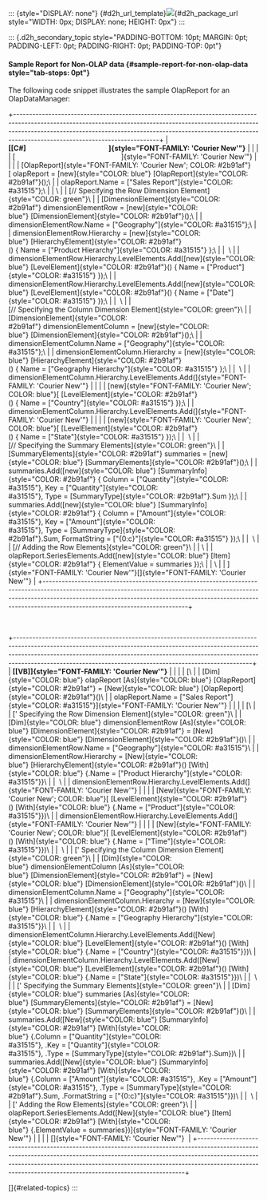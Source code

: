 ::: {style="DISPLAY: none"}
[](ms-xhelp:///?Id=d2h_url_template){#d2h_url_template}![](!package_url!){#d2h_package_url style="WIDTH: 0px; DISPLAY: none; HEIGHT: 0px"}
:::

::: {.d2h_secondary_topic style="PADDING-BOTTOM: 10pt; MARGIN: 0pt; PADDING-LEFT: 0pt; PADDING-RIGHT: 0pt; PADDING-TOP: 0pt"}
#### Sample Report for Non-OLAP data {#sample-report-for-non-olap-data style="tab-stops: 0pt"}

The following code snippet illustrates the sample OlapReport for an OlapDataManager:

+---------------------------------------------------------------------------------------------------------------------------------------------------------------------------------------------------------------------------------------------------------------------------------------+
| **[\[C#\]                                                  ]{style="FONT-FAMILY: 'Courier New'"}**                                                                                                                                                                                    |
|                                                                                                                                                                                                                                                                                       |
| [                                                      ]{style="FONT-FAMILY: 'Courier New'"}                                                                                                                                                                                          |
|                                                                                                                                                                                                                                                                                       |
| [OlapReport]{style="FONT-FAMILY: 'Courier New'; COLOR: #2b91af"}[ olapReport = [new]{style="COLOR: blue"} [OlapReport]{style="COLOR: #2b91af"}();\                                                                                                                                    |
| olapReport.Name = [\"Sales Report\"]{style="COLOR: #a31515"};\                                                                                                                                                                                                                        |
| \                                                                                                                                                                                                                                                                                     |
| [// Specifying the Row Dimension Element]{style="COLOR: green"}\                                                                                                                                                                                                                      |
| [DimensionElement]{style="COLOR: #2b91af"} dimensionElementRow = [new]{style="COLOR: blue"} [DimensionElement]{style="COLOR: #2b91af"}();\                                                                                                                                            |
| dimensionElementRow.Name = [\"Geography\"]{style="COLOR: #a31515"};\                                                                                                                                                                                                                  |
| dimensionElementRow.Hierarchy = [new]{style="COLOR: blue"} [HierarchyElement]{style="COLOR: #2b91af"}() { Name = [\"Product Hierarchy\"]{style="COLOR: #a31515"} };\                                                                                                                  |
|  \                                                                                                                                                                                                                                                                                    |
| dimensionElementRow.Hierarchy.LevelElements.Add([new]{style="COLOR: blue"} [LevelElement]{style="COLOR: #2b91af"}() { Name = [\"Product\"]{style="COLOR: #a31515"} });\                                                                                                               |
| dimensionElementRow.Hierarchy.LevelElements.Add([new]{style="COLOR: blue"} [LevelElement]{style="COLOR: #2b91af"}() { Name = [\"Date\"]{style="COLOR: #a31515"} });\                                                                                                                  |
|  \                                                                                                                                                                                                                                                                                    |
| [// Specifying the Column Dimension Element]{style="COLOR: green"}\                                                                                                                                                                                                                   |
| [DimensionElement]{style="COLOR: #2b91af"} dimensionElementColumn = [new]{style="COLOR: blue"} [DimensionElement]{style="COLOR: #2b91af"}();\                                                                                                                                         |
| dimensionElementColumn.Name = [\"Geography\"]{style="COLOR: #a31515"};\                                                                                                                                                                                                               |
| dimensionElementColumn.Hierarchy = [new]{style="COLOR: blue"} [HierarchyElement]{style="COLOR: #2b91af"}() { Name = [\"Geography Hierarchy\"]{style="COLOR: #a31515"} };\                                                                                                             |
|  \                                                                                                                                                                                                                                                                                    |
| dimensionElementColumn.Hierarchy.LevelElements.Add(]{style="FONT-FAMILY: 'Courier New'"}                                                                                                                                                                                              |
|                                                                                                                                                                                                                                                                                       |
| [new]{style="FONT-FAMILY: 'Courier New'; COLOR: blue"}[ [LevelElement]{style="COLOR: #2b91af"}() { Name = [\"Country\"]{style="COLOR: #a31515"} });\                                                                                                                                  |
| dimensionElementColumn.Hierarchy.LevelElements.Add(]{style="FONT-FAMILY: 'Courier New'"}                                                                                                                                                                                              |
|                                                                                                                                                                                                                                                                                       |
| [new]{style="FONT-FAMILY: 'Courier New'; COLOR: blue"}[ [LevelElement]{style="COLOR: #2b91af"}() { Name = [\"State\"]{style="COLOR: #a31515"} });\                                                                                                                                    |
|  \                                                                                                                                                                                                                                                                                    |
| [// Specifying the Summary Elements]{style="COLOR: green"}\                                                                                                                                                                                                                           |
| [SummaryElements]{style="COLOR: #2b91af"} summaries = [new]{style="COLOR: blue"} [SummaryElements]{style="COLOR: #2b91af"}();\                                                                                                                                                        |
| summaries.Add([new]{style="COLOR: blue"} [SummaryInfo]{style="COLOR: #2b91af"} { Column = [\"Quantity\"]{style="COLOR: #a31515"}, Key = [\"Quantity\"]{style="COLOR: #a31515"}, Type = [SummaryType]{style="COLOR: #2b91af"}.Sum });\                                                 |
| summaries.Add([new]{style="COLOR: blue"} [SummaryInfo]{style="COLOR: #2b91af"} { Column = [\"Amount\"]{style="COLOR: #a31515"}, Key = [\"Amount\"]{style="COLOR: #a31515"}, Type = [SummaryType]{style="COLOR: #2b91af"}.Sum, FormatString = [\"{0:c}\"]{style="COLOR: #a31515"} });\ |
|  \                                                                                                                                                                                                                                                                                    |
| [// Adding the Row Elements]{style="COLOR: green"}\                                                                                                                                                                                                                                   |
| \                                                                                                                                                                                                                                                                                     |
| olapReport.SeriesElements.Add([new]{style="COLOR: blue"} [Item]{style="COLOR: #2b91af"} { ElementValue = summaries });\                                                                                                                                                               |
| \                                                                                                                                                                                                                                                                                     |
| ]{style="FONT-FAMILY: 'Courier New'"}[]{style="FONT-FAMILY: 'Courier New'"}                                                                                                                                                                                                           |
+---------------------------------------------------------------------------------------------------------------------------------------------------------------------------------------------------------------------------------------------------------------------------------------+

 

+--------------------------------------------------------------------------------------------------------------------------------------------------------------------------------------------------------------------------------------------------------------------------------------------------------------------+
| **[\[VB\]]{style="FONT-FAMILY: 'Courier New'"}**                                                                                                                                                                                                                                                                   |
|                                                                                                                                                                                                                                                                                                                    |
| [\                                                                                                                                                                                                                                                                                                                 |
| [Dim]{style="COLOR: blue"} olapReport [As]{style="COLOR: blue"} [OlapReport]{style="COLOR: #2b91af"} = [New]{style="COLOR: blue"} [OlapReport]{style="COLOR: #2b91af"}()\                                                                                                                                          |
| olapReport.Name = [\"Sales Report\"]{style="COLOR: #a31515"}]{style="FONT-FAMILY: 'Courier New'"}                                                                                                                                                                                                                  |
|                                                                                                                                                                                                                                                                                                                    |
| [\                                                                                                                                                                                                                                                                                                                 |
| [\' Specifying the Row Dimension Element]{style="COLOR: green"}\                                                                                                                                                                                                                                                   |
| [Dim]{style="COLOR: blue"} dimensionElementRow [As]{style="COLOR: blue"} [DimensionElement]{style="COLOR: #2b91af"} = [New]{style="COLOR: blue"} [DimensionElement]{style="COLOR: #2b91af"}()\                                                                                                                     |
| dimensionElementRow.Name = [\"Geography\"]{style="COLOR: #a31515"}\                                                                                                                                                                                                                                                |
| dimensionElementRow.Hierarchy = [New]{style="COLOR: blue"} [HierarchyElement]{style="COLOR: #2b91af"}() [With]{style="COLOR: blue"} {.Name = [\"Product Hierarchy\"]{style="COLOR: #a31515"}}\                                                                                                                     |
|  \                                                                                                                                                                                                                                                                                                                 |
| dimensionElementRow.Hierarchy.LevelElements.Add(]{style="FONT-FAMILY: 'Courier New'"}                                                                                                                                                                                                                              |
|                                                                                                                                                                                                                                                                                                                    |
| [New]{style="FONT-FAMILY: 'Courier New'; COLOR: blue"}[ [LevelElement]{style="COLOR: #2b91af"}() [With]{style="COLOR: blue"} {.Name = [\"Product\"]{style="COLOR: #a31515"}})\                                                                                                                                     |
| dimensionElementRow.Hierarchy.LevelElements.Add(]{style="FONT-FAMILY: 'Courier New'"}                                                                                                                                                                                                                              |
|                                                                                                                                                                                                                                                                                                                    |
| [New]{style="FONT-FAMILY: 'Courier New'; COLOR: blue"}[ [LevelElement]{style="COLOR: #2b91af"}() [With]{style="COLOR: blue"} {.Name = [\"Time\"]{style="COLOR: #a31515"}})\                                                                                                                                        |
|  \                                                                                                                                                                                                                                                                                                                 |
| [\' Specifying the Column Dimension Element]{style="COLOR: green"}\                                                                                                                                                                                                                                                |
| [Dim]{style="COLOR: blue"} dimensionElementColumn [As]{style="COLOR: blue"} [DimensionElement]{style="COLOR: #2b91af"} = [New]{style="COLOR: blue"} [DimensionElement]{style="COLOR: #2b91af"}()\                                                                                                                  |
| dimensionElementColumn.Name = [\"Geography\"]{style="COLOR: #a31515"}\                                                                                                                                                                                                                                             |
| dimensionElementColumn.Hierarchy = [New]{style="COLOR: blue"} [HierarchyElement]{style="COLOR: #2b91af"}() [With]{style="COLOR: blue"} {.Name = [\"Geography Hierarchy\"]{style="COLOR: #a31515"}}\                                                                                                                |
|  \                                                                                                                                                                                                                                                                                                                 |
| dimensionElementColumn.Hierarchy.LevelElements.Add([New]{style="COLOR: blue"} [LevelElement]{style="COLOR: #2b91af"}() [With]{style="COLOR: blue"} {.Name = [\"Country\"]{style="COLOR: #a31515"}})\                                                                                                               |
| dimensionElementColumn.Hierarchy.LevelElements.Add([New]{style="COLOR: blue"} [LevelElement]{style="COLOR: #2b91af"}() [With]{style="COLOR: blue"} {.Name = [\"State\"]{style="COLOR: #a31515"}})\                                                                                                                 |
|  \                                                                                                                                                                                                                                                                                                                 |
| [\' Specifying the Summary Elements]{style="COLOR: green"}\                                                                                                                                                                                                                                                        |
| [Dim]{style="COLOR: blue"} summaries [As]{style="COLOR: blue"} [SummaryElements]{style="COLOR: #2b91af"} = [New]{style="COLOR: blue"} [SummaryElements]{style="COLOR: #2b91af"}()\                                                                                                                                 |
| summaries.Add([New]{style="COLOR: blue"} [SummaryInfo]{style="COLOR: #2b91af"} [With]{style="COLOR: blue"} {.Column = [\"Quantity\"]{style="COLOR: #a31515"}, .Key = [\"Quantity\"]{style="COLOR: #a31515"}, .Type = [SummaryType]{style="COLOR: #2b91af"}.Sum})\                                                  |
| summaries.Add([New]{style="COLOR: blue"} [SummaryInfo]{style="COLOR: #2b91af"} [With]{style="COLOR: blue"} {.Column = [\"Amount\"]{style="COLOR: #a31515"}, .Key = [\"Amount\"]{style="COLOR: #a31515"}, .Type = [SummaryType]{style="COLOR: #2b91af"}.Sum, .FormatString = [\"{0:c}\"]{style="COLOR: #a31515"}})\ |
|  \                                                                                                                                                                                                                                                                                                                 |
| [\' Adding the Row Elements]{style="COLOR: green"}\                                                                                                                                                                                                                                                                |
| olapReport.SeriesElements.Add([New]{style="COLOR: blue"} [Item]{style="COLOR: #2b91af"} [With]{style="COLOR: blue"} {.ElementValue = summaries})]{style="FONT-FAMILY: 'Courier New'"}                                                                                                                              |
|                                                                                                                                                                                                                                                                                                                    |
| []{style="FONT-FAMILY: 'Courier New'"}                                                                                                                                                                                                                                                                             |
+--------------------------------------------------------------------------------------------------------------------------------------------------------------------------------------------------------------------------------------------------------------------------------------------------------------------+

[]{#related-topics}
:::
